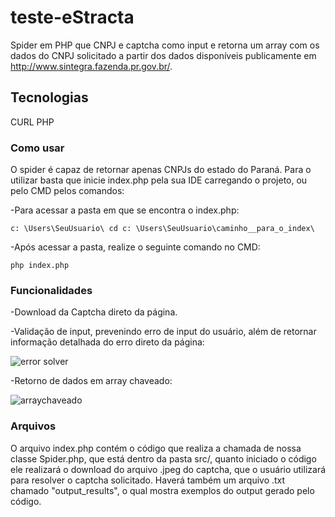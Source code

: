 # teste-eStracta
Spider em PHP que CNPJ e captcha como input e retorna um array com os dados do CNPJ solicitado a partir dos dados disponíveis publicamente em http://www.sintegra.fazenda.pr.gov.br/.
## Tecnologias
CURL PHP

### Como usar
O spider é capaz de retornar apenas CNPJs do estado do Paraná. 
Para o utilizar basta que inicie index.php pela sua IDE carregando o projeto, ou pelo CMD pelos comandos:


-Para acessar a pasta em que se encontra o index.php:
```
c: \Users\SeuUsuario\ cd c: \Users\SeuUsuario\caminho__para_o_index\
```

-Após acessar a pasta, realize o seguinte comando no CMD:
```
php index.php
```

### Funcionalidades
-Download da Captcha direto da página.

-Validação de input, prevenindo erro de input do usuário, além de retornar informação detalhada do erro direto da página:

![error solver](https://github.com/AnthonyDRdutra/teste-eStracta/assets/97138694/0805ebf0-0c4f-4ca6-828a-77f0a6e399a3)



-Retorno de dados em array chaveado:

![arraychaveado](https://github.com/AnthonyDRdutra/teste-eStracta/assets/97138694/dca5f277-01a4-4398-9297-e795e46899c7)


### Arquivos
O arquivo index.php contém o código que realiza a chamada de nossa classe Spider.php, que está dentro da pasta src/, quanto iniciado o código ele realizará o download do arquivo .jpeg do captcha, que o usuário utilizará para resolver o captcha solicitado. Haverá também um arquivo .txt chamado "output_results", o qual mostra exemplos do output gerado pelo código. 
